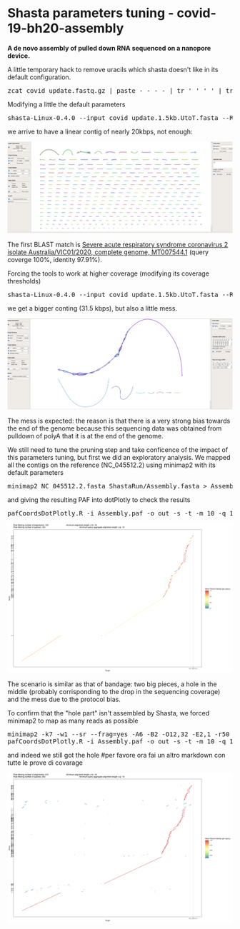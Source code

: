 # Shasta parameters tuning - covid-19-bh20-assembly

**A de novo assembly of pulled down RNA sequenced on a nanopore device.**

A little temporary hack to remove uracils which shasta doesn't like in its default configuration.

<pre>zcat covid_update.fastq.gz | paste - - - - | tr ' ' '_' | tr -d '@' | tr 'U' 'T' | awk 'length($2) > 1500 { print ">"$1; print $2; }' > covid_update.1.5kb.UtoT.fasta</pre>

Modifying a little the default parameters

<pre>shasta-Linux-0.4.0 --input covid_update.1.5kb.UtoT.fasta --Reads.minReadLength 3460 --MarkerGraph.minCoverage 6 --MarkerGraph.maxCoverage 5000</pre>

we arrive to have a linear contig of nearly 20kbps, not enough:

![](images/01_change_min_len_bandage.png)

The first BLAST match is <a href='https://www.ncbi.nlm.nih.gov/nucleotide/MT007544.1?report=genbank&log$=nuclalign&blast_rank=1&RID=8XU4NDS5016'>Severe acute respiratory syndrome coronavirus 2 isolate Australia/VIC01/2020, complete genome, MT007544.1</a> (query coverge 100%, identity 97.91%).

Forcing the tools to work at higher coverage (modifying its coverage thresholds)

<pre>shasta-Linux-0.4.0 --input covid_update.1.5kb.UtoT.fasta --Reads.minReadLength 3460 --MarkerGraph.minCoverage 10 --MarkerGraph.maxCoverage 5000 --MinHash.maxBucketSize 100 --MarkerGraph.lowCoverageThreshold 20 --MarkerGraph.highCoverageThreshold 2560 --MarkerGraph.edgeMarkerSkipThreshold 1000</pre>

we get a bigger conting (31.5 kbps), but also a little mess.

![](images/02_change_coverage_parameters_bandage.png)

The mess is expected: the reason is that there is a very strong bias towards the end of the genome because this sequencing data was obtained from pulldown of polyA that it is at the end of the genome.

We still need to tune the pruning step and take conficence of the impact of this parameters tuning, but first we did an exploratory analysis. We mapped all the contigs on the reference (NC_045512.2) using minimap2 with its default parameters

<pre>
minimap2 NC_045512.2.fasta ShastaRun/Assembly.fasta > Assembly.paf
</pre>

and giving the resulting PAF into dotPlotly to check the results

<pre>
pafCoordsDotPlotly.R -i Assembly.paf -o out -s -t -m 10 -q 10 -s -p 15
</pre>

![](images/03_mapping_contigs_on_reference.png)

The scenario is similar as that of bandage: two big pieces, a hole in the middle (probably corrisponding to the drop in the sequencing coverage) and the mess due to the protocol bias.

To confirm that the "hole part" isn't assembled by Shasta, we forced minimap2 to map as many reads as possible

<pre>
minimap2 -k7 -w1 --sr --frag=yes -A6 -B2 -O12,32 -E2,1 -r50 -p.5 -N20 -f1000,5000 -n3 -m0 -s40 -g200 -2K50m --heap-sort=yes --secondary=no NC_045512.2.fasta ShastaRun/Assembly.fasta > Assembly.paf
pafCoordsDotPlotly.R -i Assembly.paf -o out -s -t -m 10 -q 10 -s -p 15
</pre>

and indeed we still got the hole    #per favore ora fai un altro markdown con tutte le prove di covarage

![](images/04_mapping_contigs_on_reference_forced.png)
